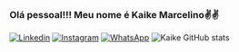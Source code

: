 ### Olá pessoal!!! Meu nome é Kaike Marcelino✌️✌️

[![Linkedin](https://img.shields.io/badge/LinkedIn-0077B5?style=for-the-badge&logo=linkedin&logoColor=white)](https://www.linkedin.com/in/kaike-santos-0a904a223/) 
[![Instagram](https://img.shields.io/badge/Instagram-E4405F?style=for-the-badge&logo=instagram&logoColor=white)](https://www.instagram.com/szkaike/?theme=dark)
[![WhatsApp](https://img.shields.io/badge/WhatsApp-25D366?style=for-the-badge&logo=whatsapp&logoColor=white)](https://api.whatsapp.com/send?phone=+5411950537306&text=Ola+Kaike%21)
![Kaike GitHub stats](https://github-readme-stats.vercel.app/api?username=kaikemitadas&show_icons=true&theme=radical)


